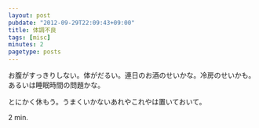 ```yaml
---
layout: post
pubdate: "2012-09-29T22:09:43+09:00"
title: 体調不良
tags: [misc]
minutes: 2
pagetype: posts
---
```

お腹がすっきりしない。体がだるい。連日のお酒のせいかな。冷房のせいかも。あるいは睡眠時間の問題かな。

とにかく休もう。うまくいかないあれやこれやは置いておいて。

2 min.
